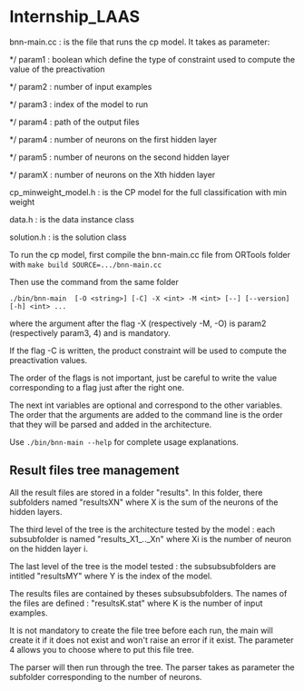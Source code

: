 # Internship_LAAS

bnn-main.cc : is the file that runs the cp model. It takes as parameter:

 */ param1 : boolean which define the type of constraint used  to compute the value of the preactivation

 */ param2 : number of input examples

 */ param3 : index of the model to run

 */ param4 : path of the output files

 */ param4 : number of neurons on the first hidden layer

 */ param5 : number of neurons on the second hidden layer

 */ paramX : number of neurons on the Xth hidden layer

cp_minweight_model.h : is the CP model for the full classification with min weight

data.h : is the data instance class

solution.h : is the solution class

To run the cp model, first compile the bnn-main.cc file from ORTools folder with
  `make build SOURCE=.../bnn-main.cc`

Then use the command from the same folder

  `./bin/bnn-main  [-O <string>] [-C] -X <int> -M <int> [--] [--version][-h] <int> ...`

 where the argument after the flag -X (respectively -M, -O) is param2 (respectively param3, 4) and is mandatory.

If the flag -C is written, the product constraint will be used to compute the preactivation values.

The order of the flags is not important, just be careful to write the value corresponding to a flag just after the right one.

The next int variables are optional and correspond to the other variables. The order that the arguments are added to the command line is the order that they will be parsed and added in the architecture.

Use `./bin/bnn-main --help` for complete usage explanations.

## Result files tree management

All the result files are stored in a folder "results". In this folder, there subfolders named "resultsXN" where X is the sum of the neurons of the hidden layers.

The third level of the tree is the architecture tested by the model : each subsubfolder is named "results\_X1\_..\_Xn" where Xi is the number of neuron on the hidden layer i.

The last level of the tree is the model tested : the subsubsubfolders are intitled "resultsMY" where Y is the index of the model.

The results files are contained by theses subsubsubfolders. The names of the files are defined : "resultsK.stat" where K is the number of input examples.

It is not mandatory to create the file tree before each run, the main will create it if it does not exist and won't raise an error if it exist. The parameter 4 allows you to choose where to put this file tree. 

The parser will then run through the tree. The parser takes as parameter the subfolder corresponding to the number of neurons.
